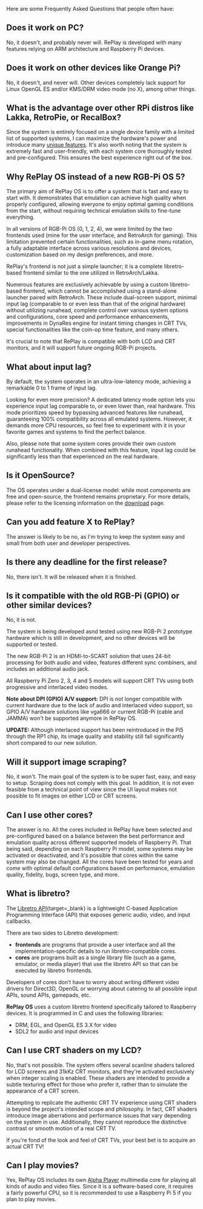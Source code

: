 Here are some Frequently Asked Questions that people often have:

## Does it work on PC?
No, it doesn't, and probably never will. RePlay is developed with many features relying on ARM architecture and Raspberry Pi devices.

## Does it work on other devices like Orange Pi?
No, it doesn't, and never will. Other devices completely lack support for Linux OpenGL ES and/or KMS/DRM video mode (no X), among other things. 

## What is the advantage over other RPi distros like Lakka, RetroPie, or RecalBox?
Since the system is entirely focused on a single device family with a limited list of supported systems, I can maximize the hardware's power and introduce many [unique features](index.md#main-features). It's also worth noting that the system is extremely fast and user-friendly, with each system core thoroughly tested and pre-configured. This ensures the best experience right out of the box.

## Why RePlay OS instead of a new RGB-Pi OS 5?
The primary aim of RePlay OS is to offer a system that is fast and easy to start with. It demonstrates that emulation can achieve high quality when properly configured, allowing everyone to enjoy optimal gaming conditions from the start, without requiring technical emulation skills to fine-tune everything.

In all versions of RGB-Pi OS (0, 1, 2, 4), we were limited by the two frontends used (mine for the user interface, and RetroArch for gaming). This limitation prevented certain functionalities, such as in-game menu rotation, a fully adaptable interface across various resolutions and devices, customization based on my design preferences, and more.

RePlay's frontend is not just a simple launcher; it is a complete libretro-based frontend similar to the one utilized in RetroArch/Lakka.

Numerous features are exclusively achievable by using a custom libretro-based frontend, which cannot be accomplished using a stand-alone launcher paired with RetroArch. These include dual-screen support, minimal input lag (comparable to or even less than that of the original hardware) without utilizing runahead, complete control over various system options and configurations, core speed and performance enhancements, improvements in DynaRes engine for instant timing changes in CRT TVs, special functionalities like the coin-op time feature, and many others.

It's crucial to note that RePlay is compatible with both LCD and CRT monitors, and it will support future ongoing RGB-Pi projects.

## What about input lag?
By default, the system operates in an ultra-low-latency mode, achieving a remarkable 0 to 1 frame of input lag.

Looking for even more precision? A dedicated latency mode option lets you experience input lag comparable to, or even lower than, real hardware. This mode prioritizes speed by bypassing advanced features like runahead, guaranteeing 100% compatibility across all emulated systems. However, it demands more CPU resources, so feel free to experiment with it in your favorite games and systems to find the perfect balance.

Also, please note that some system cores provide their own custom runahead functionality. When combined with this feature, input lag could be significantly less than that experienced on the real hardware.

## Is it OpenSource?
The OS operates under a dual-license model: while most components are free and open-source, the frontend remains proprietary. For more details, please refer to the licensing information on the [download](download.md#license) page.

## Can you add feature X to RePlay?
The answer is likely to be no, as I'm trying to keep the system easy and small from both user and developer perspectives.

## Is there any deadline for the first release?
No, there isn't. It will be released when it is finished.

## Is it compatible with the old RGB-Pi (GPIO) or other similar devices?
No, it is not.

The system is being developed asnd tested using new RGB-Pi 2 prototype hardware which is still in development, and no other devices will be supported or tested.

The new RGB-Pi 2 is an HDMI-to-SCART solution that uses 24-bit processing for both audio and video, features different sync combiners, and includes an additional audio jack.

All Raspberry Pi Zero 2, 3, 4 and 5 models will support CRT TVs using both progressive and interlaced video modes.

**Note about DPI (GPIO) A/V support:** DPI is not longer compatible with current hardware due to the lack of audio and interlaced video support, so GPIO A/V hardware solutions like vga666 or current RGB-Pi (cable and JAMMA) won't be supported anymore in RePlay OS.

**UPDATE:** Although interlaced support has been reintroduced in the Pi5 through the RP1 chip, its image quality and stability still fall significantly short compared to our new solution.

## Will it support image scraping?
No, it won't. The main goal of the system is to be super fast, easy, and easy to setup. Scraping does not comply with this goal. In addition, it is not even feasible from a technical point of view since the UI layout makes not possible to fit images on either LCD or CRT screens.

## Can I use other cores?

The answer is no. All the cores included in RePlay have been selected and pre-configured based on a balance between the best performance and emulation quality across different supported models of Raspberry Pi. That being said, depending on each Raspberry Pi model, some systems may be activated or deactivated, and it's possible that cores within the same system may also be changed. All the cores have been tested for years and come with optimal default configurations based on performance, emulation quality, fidelity, bugs, screen type, and more.

## What is libretro?

The [Libretro API](https://www.libretro.com/index.php/api/){target=_blank} is a lightweight C-based Application Programming Interface (API) that exposes generic audio, video, and input callbacks.

There are two sides to Libretro development:

- **frontends** are programs that provide a user interface and all the implementation-specific details to run libretro-compatible cores.
- **cores** are programs built as a single library file (such as a game, emulator, or media player) that use the libretro API so that can be executed by libretro frontends.

Developers of cores don’t have to worry about writing different video drivers for Direct3D, OpenGL or worrying about catering to all possible input APIs, sound APIs, gamepads, etc.

**RePlay OS** uses a custom libretro frontend specifically tailored to Raspberry devices. It is programmed in C and uses the following libraries:

- DRM, EGL, and OpenGL ES 3.X for video
- SDL2 for audio and input devices

## Can I use CRT shaders on my LCD?

No, that's not possible. The system offers several scanline shaders tailored for LCD screens and 31kKz CRT monitors, and they're activated exclusively when integer scaling is enabled. These shaders are intended to provide a subtle texturing effect for those who prefer it, rather than to simulate the appearance of a CRT screen.

Attempting to replicate the authentic CRT TV experience using CRT shaders is beyond the project's intended scope and philosophy. In fact, CRT shaders introduce image aberrations and performance issues that vary depending on the system in use. Additionally, they cannot reproduce the distinctive contrast or smooth motion of a real CRT TV.

If you're fond of the look and feel of CRT TVs, your best bet is to acquire an actual CRT TV!

## Can I play movies?

Yes, RePlay OS includes its own [Alpha Player](alphaplayer.md) multimedia core for playing all kinds of audio and video files. Since it is a software-based core, it requires a fairly powerful CPU, so it is recommended to use a Raspberry Pi 5 if you plan to play movies.